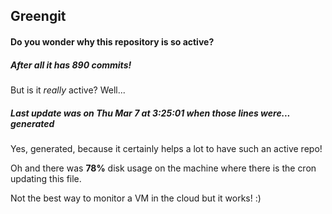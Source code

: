 ## Greengit

#### Do you wonder why this repository is so active?

##### After all it has 890 commits!

But is it *really* active? Well...

##### Last update was on Thu Mar 7 at 3:25:01 when those lines were... generated

Yes, generated, because it certainly helps a lot to have such an active repo!

Oh and there was **78%** disk usage on the machine
where there is the cron updating this file.

Not the best way to monitor a VM in the cloud but it works! :)
